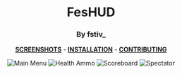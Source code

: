 <div align="center">

# FesHUD
### By fstiv_

**[SCREENSHOTS](../screenshots/showcase.md)** -
**[INSTALLATION](https://github.com/Hypnootize/TF2-HUD-GitHub-Resources/blob/main/installation/windows_install.md)** -
**[CONTRIBUTING](https://github.com/Hypnootize/TF2-HUD-GitHub-Resources/blob/main/contributing/github_contributing.md)**

![Main Menu](../screenshots/01_Main_Menu.jpg)
![Health Ammo](../screenshots/02_Health_Ammo.jpg)
![Scoreboard](../screenshots/03_Scoreboard.jpg)
![Spectator](../screenshots/04_Spectator.jpg)